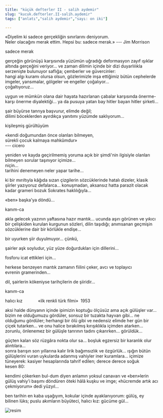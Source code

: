 ```yaml
---
title: "küçük defterler II - salih aydemir"
slug: "kucuk.defterler.II-salih.aydemir"
tags: ["anlatı","salih aydemir","sayı: on iki"]

---
```

«Diyelim ki sadece gerçekliğin sınırlarını deniyorum.\
Neler olacağını merak ettim. Hepsi bu: sadece merak.» --- Jim Morrison

sadece merak

gerçeğin görünüşü karşısında yüzümün uğradığı deformasyon zayıf ışıklar
altında gerçeğini veriyor... ve zaman dilimin içinde bir dizi
duyarlılıkla serzenişte bulunuyor saflığa; çemberler ve güvercinler:\
hangi algı kuramı olursa olsun, gözlerimizle inşa ettiğimiz bütün
cephelerde imgeler, yansımalar, gölgeler ve engeller çoğalıyor...\
çoğaltıyoruz...

uygun ve mümkün olana dair hayata hazırlanan çabalar karşısında önerme-
karşı önerme diyalektiği... ya da pusuya yatan bay hitler bayan
hitler şirketi...

şair büyürse tanrıya başvurur, elimde değil;\
dilimi böceklerden ayırdıkça yanıtımı yüzümde saklıyorum...

kişileşmiş gürültüyüm

«kendi doğumundan önce olanları bilmeyen,\
sürekli çocuk kalmaya mahkûmdur»\
--- cicero

yeniden ve kayda geçirilmemiş yoruma açık bir şimdi'nin ilgisiyle
olanları bilmeyen sorular taşınıyor içimize...\
niçin...\
tarihini denemeyen neler yapar tarihe...

ki bir mırıltıyla kâğıda sızan çizgilerin sözcüklerinde hatalı dizeler,
klasik şiirler yazıyoruz defalarca... konuşmadan, aksansız hatta parazit
olacak kadar grameri bozuk Sokrates haklılığıyla...

«ben» başka'ya döndü...

kanım-ca

akla gelecek yazının yaftasına hazır mantık... ucunda aşırı görünen ve
yıkıcı bir çelişkiden kurulan kurgunun sözleri, dilin taşıdığı;
anımsanan geçmişin sözcüklerine dair bir körlükle endişe...

bir uyurken şiir duyulmuyor... çünkü,

şairler aşk soyludur, yüz yüze doğurdukları için dillerini...

fosforu icat ettikleri için...

herkese benzeyen mantık zamanın fiilini çeker, avcı ve toplayıcı
evrenin gramerinden...

dil, şairlerin kökeniyse tarihçilerin de şiiridir...

kanım-ca

halıcı kız             «ilk renkli
türk filmi»  1953

aksi halde dünyanın içinde ipimizin koptuğu ölçüsüz ama açık gülüşler
var... bizim ne olduğumuzu gördüler, sonsuz bir tuzakta hayvan gibi...
ne olduğumu gördüler; herhangi bir ölü gibi ve nedensiz elimde her gün
bir çiçek tutarken... ve onu halice bırakılmış kırışıklıkla içimden
atarken...\
zorunlu, önlenemez bir gülüşle tanrının tadını çıkarırken... görüldük...

güçten kalan söz rüzgâra nokta olur sa... boşluk egzersiz bir karanlık
olur alıntılara...\
sonra barışın son yıllarına kalır lirik bağımsızlık ve özgürlük...
ışığın bütün gülüşlerini vuran uykularda adanmış vahiyler iner
kuramlara... içimize tüneyerek: kasiyer hesaplarında tahrif edilen;
derece derece soğuk kesen 80:

kendimi çökerken bul-dum diyen anlamın yoksul canavarı ve «ben»lerin
gülüş vahiy'i başımı döndüren öteki hâlâ kuşku ve imge; «hücremde artık
acı çekmiyorum» dedi yüzyıl...

ben tarihin en kaba uşağıyım, kokular içinde ayaklanıyorum: gülüş, ey
bilinen lüks; puslu akımların büyüteci, halıcı kız: gücüme gül...


![resim](/img/ky12_32.jpg)